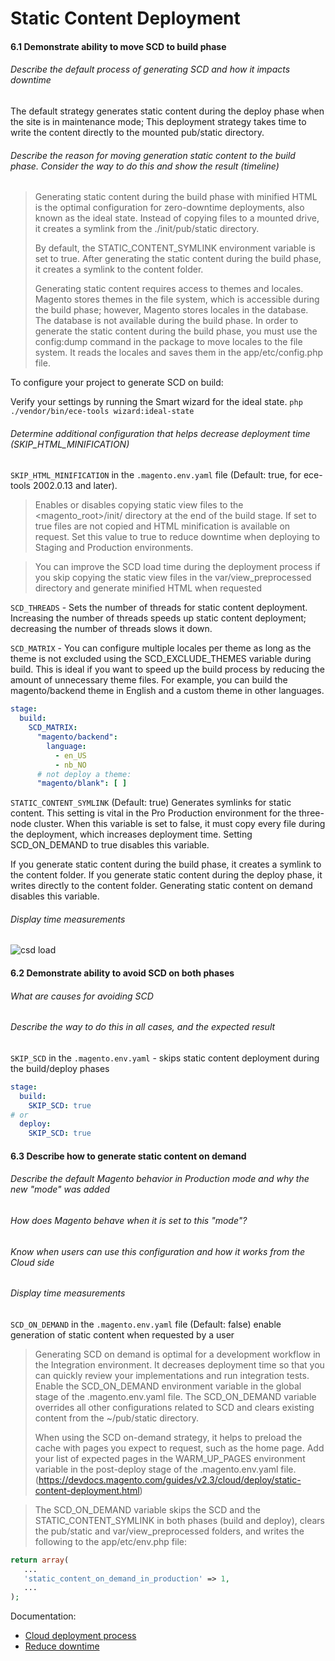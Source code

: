 # Static Content Deployment

#### 6.1 Demonstrate ability to move SCD to build phase

###### Describe the default process of generating SCD and how it impacts downtime

The default strategy generates static content during the deploy phase when the site is in maintenance mode; 
This deployment strategy takes time to write the content directly to the mounted pub/static directory.

###### Describe the reason for moving generation static content to the build phase. Consider the way to do this and show the result (timeline)

> Generating static content during the build phase with minified HTML is the optimal configuration for zero-downtime deployments, also known as the ideal state. Instead of copying files to a mounted drive, it creates a symlink from the ./init/pub/static directory.
> 
> By default, the STATIC_CONTENT_SYMLINK environment variable is set to true. After generating the static content during the build phase, it creates a symlink to the content folder.
> 
> Generating static content requires access to themes and locales. Magento stores themes in the file system, which is accessible during the build phase; however, Magento stores locales in the database. 
> The database is not available during the build phase. In order to generate the static content during the build phase, you must use the config:dump command in the package to move locales to the file system. It reads the locales and saves them in the app/etc/config.php file.

To configure your project to generate SCD on build:



Verify your settings by running the Smart wizard for the ideal state.
`php ./vendor/bin/ece-tools wizard:ideal-state`

###### Determine additional configuration that helps decrease deployment time (SKIP_HTML_MINIFICATION)

`SKIP_HTML_MINIFICATION` in the `.magento.env.yaml` file (Default: true, for ece-tools 2002.0.13 and later).

> Enables or disables copying static view files to the <magento_root>/init/ directory at the end of the build stage. 
> If set to true files are not copied and HTML minification is available on request. 
> Set this value to true to reduce downtime when deploying to Staging and Production environments.

> You can improve the SCD load time during the deployment process if you skip copying the static view files in the var/view_preprocessed directory and generate minified HTML when requested

`SCD_THREADS` - Sets the number of threads for static content deployment. Increasing the number of threads speeds up static content deployment; decreasing the number of threads slows it down.

`SCD_MATRIX` - You can configure multiple locales per theme as long as the theme is not excluded using the SCD_EXCLUDE_THEMES variable during build. This is ideal if you want to speed up the build process by reducing the amount of unnecessary theme files. For example, you can build the magento/backend theme in English and a custom theme in other languages.

```yaml
stage:
  build:
    SCD_MATRIX:
      "magento/backend":
        language:
          - en_US
          - nb_NO
      # not deploy a theme:
      "magento/blank": [ ]
```

`STATIC_CONTENT_SYMLINK` (Default: true) Generates symlinks for static content. This setting is vital in the Pro Production environment for the three-node cluster. 
When this variable is set to false, it must copy every file during the deployment, which increases deployment time. Setting SCD_ON_DEMAND to true disables this variable.

If you generate static content during the build phase, it creates a symlink to the content folder. 
If you generate static content during the deploy phase, it writes directly to the content folder. 
Generating static content on demand disables this variable.

###### Display time measurements

![csd load](https://devdocs.magento.com/common/images/cloud/scd-load-times.png)

#### 6.2 Demonstrate ability to avoid SCD on both phases

###### What are causes for avoiding SCD
###### Describe the way to do this in all cases, and the expected result

`SKIP_SCD` in the `.magento.env.yaml` - skips static content deployment during the build/deploy phases

```yaml
stage:
  build:
    SKIP_SCD: true
# or
  deploy:
    SKIP_SCD: true
```

#### 6.3 Describe how to generate static content on demand

###### Describe the default Magento behavior in Production mode and why the new "mode" was added
###### How does Magento behave when it is set to this "mode"?
###### Know when users can use this configuration and how it works from the Cloud side
###### Display time measurements

`SCD_ON_DEMAND` in the `.magento.env.yaml` file (Default: false) enable generation of static content when requested by a user

> Generating SCD on demand is optimal for a development workflow in the Integration environment. 
> It decreases deployment time so that you can quickly review your implementations and run integration tests. 
> Enable the SCD_ON_DEMAND environment variable in the global stage of the .magento.env.yaml file. 
> The SCD_ON_DEMAND variable overrides all other configurations related to SCD and clears existing content from the ~/pub/static directory.
> 
>  When using the SCD on-demand strategy, it helps to preload the cache with pages you expect to request, such as the home page. 
> Add your list of expected pages in the WARM_UP_PAGES environment variable in the post-deploy stage of the .magento.env.yaml file.
> (https://devdocs.magento.com/guides/v2.3/cloud/deploy/static-content-deployment.html)


> The SCD_ON_DEMAND variable skips the SCD and the STATIC_CONTENT_SYMLINK in both phases (build and deploy), 
> clears the pub/static and var/view_preprocessed folders, and writes the following to the app/etc/env.php file:
```php
return array(
   ...
   'static_content_on_demand_in_production' => 1,
   ...
);
```

Documentation:
- [Cloud deployment process](https://devdocs.magento.com/guides/v2.3/cloud/deploy/cloud-deployment-process.html)
- [Reduce downtime](https://devdocs.magento.com/guides/v2.3/cloud/deploy/reduce-downtime.html)
